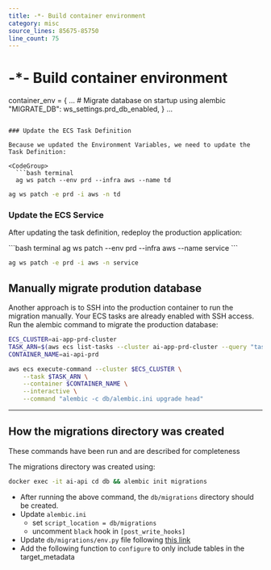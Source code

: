```yaml
---
title: -*- Build container environment
category: misc
source_lines: 85675-85750
line_count: 75
---
```


# -*- Build container environment
container_env = {
    ...
    # Migrate database on startup using alembic
    "MIGRATE_DB": ws_settings.prd_db_enabled,
}
...
```

### Update the ECS Task Definition

Because we updated the Environment Variables, we need to update the Task Definition:

<CodeGroup>
  ```bash terminal
  ag ws patch --env prd --infra aws --name td
  ```

  ```bash shorthand
  ag ws patch -e prd -i aws -n td
  ```
</CodeGroup>

### Update the ECS Service

After updating the task definition, redeploy the production application:

<CodeGroup>
  ```bash terminal
  ag ws patch --env prd --infra aws --name service
  ```

  ```bash shorthand
  ag ws patch -e prd -i aws -n service
  ```
</CodeGroup>

## Manually migrate prodution database

Another approach is to SSH into the production container to run the migration manually. Your ECS tasks are already enabled with SSH access. Run the alembic command to migrate the production database:

```bash
ECS_CLUSTER=ai-app-prd-cluster
TASK_ARN=$(aws ecs list-tasks --cluster ai-app-prd-cluster --query "taskArns[0]" --output text)
CONTAINER_NAME=ai-api-prd

aws ecs execute-command --cluster $ECS_CLUSTER \
    --task $TASK_ARN \
    --container $CONTAINER_NAME \
    --interactive \
    --command "alembic -c db/alembic.ini upgrade head"
```

***

## How the migrations directory was created

<Note>
  These commands have been run and are described for completeness
</Note>

The migrations directory was created using:

```bash
docker exec -it ai-api cd db && alembic init migrations
```

* After running the above command, the `db/migrations` directory should be created.
* Update `alembic.ini`
  * set `script_location = db/migrations`
  * uncomment `black` hook in `[post_write_hooks]`
* Update `db/migrations/env.py` file following [this link](https://alembic.sqlalchemy.org/en/latest/autogenerate.html)
* Add the following function to `configure` to only include tables in the target\_metadata

```python db/migrations/env.py
